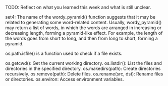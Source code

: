 TODO: Reflect on what you learned this week and what is still unclear.

set4:
The name of the wordy_pyramid() function suggests that it may be related to generating some word-related content. Usually, wordy_pyramid() may return a list of words, in which the words are arranged in increasing or decreasing length, forming a pyramid-like effect. For example, the length of the words goes from short to long, and then from long to short, forming a pyramid.

os.path.isfile() is a function used to check if a file exists.

os.getcwd(): Get the current working directory.
os.listdir(): List the files and directories in the specified directory.
os.makedirs(path): Create directories recursively.
os.remove(path): Delete files.
os.rename(src, dst): Rename files or directories.
os.environ: Access environment variables.

